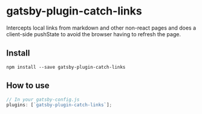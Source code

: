 # gatsby-plugin-catch-links

Intercepts local links from markdown and other non-react pages and does a
client-side pushState to avoid the browser having to refresh the page.

## Install

`npm install --save gatsby-plugin-catch-links`

## How to use

```javascript
// In your gatsby-config.js
plugins: [`gatsby-plugin-catch-links`];
```
